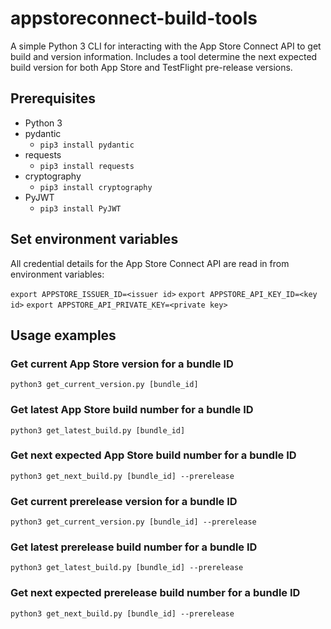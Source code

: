 # appstoreconnect-build-tools

A simple Python 3 CLI for interacting with the App Store Connect API to get build and version information. Includes a tool determine the next expected build version for both App Store and TestFlight pre-release versions.

## Prerequisites

* Python 3
* pydantic
    - `pip3 install pydantic`
* requests
    - `pip3 install requests`
* cryptography
    - `pip3 install cryptography`
* PyJWT
    - `pip3 install PyJWT`   
   
## Set environment variables

All credential details for the App Store Connect API are read in from environment variables:

`export APPSTORE_ISSUER_ID=<issuer id>`
`export APPSTORE_API_KEY_ID=<key id>`
`export APPSTORE_API_PRIVATE_KEY=<private key>`

## Usage examples

### Get current App Store version for a bundle ID

```
python3 get_current_version.py [bundle_id]
```

### Get latest App Store build number for a bundle ID

```
python3 get_latest_build.py [bundle_id]
```

### Get next expected App Store build number for a bundle ID
```
python3 get_next_build.py [bundle_id] --prerelease
```

### Get current prerelease version for a bundle ID

```
python3 get_current_version.py [bundle_id] --prerelease
```

### Get latest prerelease build number for a bundle ID

```
python3 get_latest_build.py [bundle_id] --prerelease
```
### Get next expected prerelease build number for a bundle ID

```
python3 get_next_build.py [bundle_id] --prerelease
```

